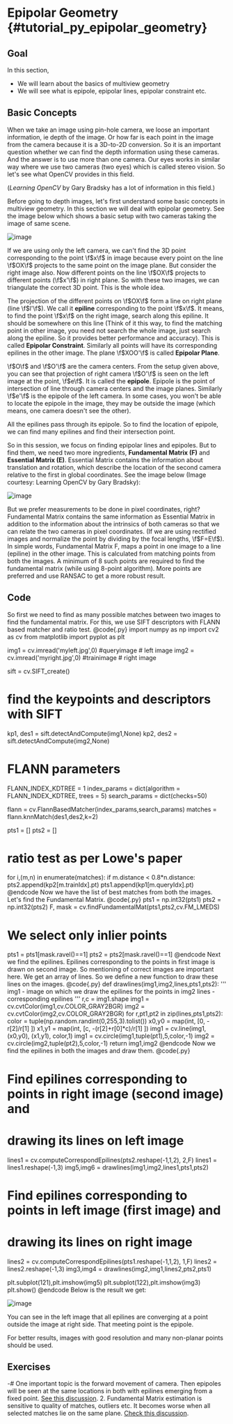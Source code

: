 Epipolar Geometry {#tutorial_py_epipolar_geometry}
=================

Goal
----

In this section,

-   We will learn about the basics of multiview geometry
-   We will see what is epipole, epipolar lines, epipolar constraint etc.

Basic Concepts
--------------

When we take an image using pin-hole camera, we loose an important information, ie depth of the
image. Or how far is each point in the image from the camera because it is a 3D-to-2D conversion. So
it is an important question whether we can find the depth information using these cameras. And the
answer is to use more than one camera. Our eyes works in similar way where we use two cameras (two
eyes) which is called stereo vision. So let's see what OpenCV provides in this field.

(*Learning OpenCV* by Gary Bradsky has a lot of information in this field.)

Before going to depth images, let's first understand some basic concepts in multiview geometry. In
this section we will deal with epipolar geometry. See the image below which shows a basic setup with
two cameras taking the image of same scene.

![image](images/epipolar.jpg)

If we are using only the left camera, we can't find the 3D point corresponding to the point \f$x\f$ in
image because every point on the line \f$OX\f$ projects to the same point on the image plane. But
consider the right image also. Now different points on the line \f$OX\f$ projects to different points
(\f$x'\f$) in right plane. So with these two images, we can triangulate the correct 3D point. This is
the whole idea.

The projection of the different points on \f$OX\f$ form a line on right plane (line \f$l'\f$). We call it
**epiline** corresponding to the point \f$x\f$. It means, to find the point \f$x\f$ on the right image,
search along this epiline. It should be somewhere on this line (Think of it this way, to find the
matching point in other image, you need not search the whole image, just search along the epiline.
So it provides better performance and accuracy). This is called **Epipolar Constraint**. Similarly
all points will have its corresponding epilines in the other image. The plane \f$XOO'\f$ is called
**Epipolar Plane**.

\f$O\f$ and \f$O'\f$ are the camera centers. From the setup given above, you can see that projection of
right camera \f$O'\f$ is seen on the left image at the point, \f$e\f$. It is called the **epipole**. Epipole
is the point of intersection of line through camera centers and the image planes. Similarly \f$e'\f$ is
the epipole of the left camera. In some cases, you won't be able to locate the epipole in the image,
they may be outside the image (which means, one camera doesn't see the other).

All the epilines pass through its epipole. So to find the location of epipole, we can find many
epilines and find their intersection point.

So in this session, we focus on finding epipolar lines and epipoles. But to find them, we need two
more ingredients, **Fundamental Matrix (F)** and **Essential Matrix (E)**. Essential Matrix contains
the information about translation and rotation, which describe the location of the second camera
relative to the first in global coordinates. See the image below (Image courtesy: Learning OpenCV by
Gary Bradsky):

![image](images/essential_matrix.jpg)

But we prefer measurements to be done in pixel coordinates, right? Fundamental Matrix contains the
same information as Essential Matrix in addition to the information about the intrinsics of both
cameras so that we can relate the two cameras in pixel coordinates. (If we are using rectified
images and normalize the point by dividing by the focal lengths, \f$F=E\f$). In simple words,
Fundamental Matrix F, maps a point in one image to a line (epiline) in the other image. This is
calculated from matching points from both the images. A minimum of 8 such points are required to
find the fundamental matrix (while using 8-point algorithm). More points are preferred and use
RANSAC to get a more robust result.

Code
----

So first we need to find as many possible matches between two images to find the fundamental matrix.
For this, we use SIFT descriptors with FLANN based matcher and ratio test.
@code{.py}
import numpy as np
import cv2 as cv
from matplotlib import pyplot as plt

img1 = cv.imread('myleft.jpg',0)  #queryimage # left image
img2 = cv.imread('myright.jpg',0) #trainimage # right image

sift = cv.SIFT_create()

# find the keypoints and descriptors with SIFT
kp1, des1 = sift.detectAndCompute(img1,None)
kp2, des2 = sift.detectAndCompute(img2,None)

# FLANN parameters
FLANN_INDEX_KDTREE = 1
index_params = dict(algorithm = FLANN_INDEX_KDTREE, trees = 5)
search_params = dict(checks=50)

flann = cv.FlannBasedMatcher(index_params,search_params)
matches = flann.knnMatch(des1,des2,k=2)

pts1 = []
pts2 = []

# ratio test as per Lowe's paper
for i,(m,n) in enumerate(matches):
    if m.distance < 0.8*n.distance:
        pts2.append(kp2[m.trainIdx].pt)
        pts1.append(kp1[m.queryIdx].pt)
@endcode
Now we have the list of best matches from both the images. Let's find the Fundamental Matrix.
@code{.py}
pts1 = np.int32(pts1)
pts2 = np.int32(pts2)
F, mask = cv.findFundamentalMat(pts1,pts2,cv.FM_LMEDS)

# We select only inlier points
pts1 = pts1[mask.ravel()==1]
pts2 = pts2[mask.ravel()==1]
@endcode
Next we find the epilines. Epilines corresponding to the points in first image is drawn on second
image. So mentioning of correct images are important here. We get an array of lines. So we define a
new function to draw these lines on the images.
@code{.py}
def drawlines(img1,img2,lines,pts1,pts2):
    ''' img1 - image on which we draw the epilines for the points in img2
        lines - corresponding epilines '''
    r,c = img1.shape
    img1 = cv.cvtColor(img1,cv.COLOR_GRAY2BGR)
    img2 = cv.cvtColor(img2,cv.COLOR_GRAY2BGR)
    for r,pt1,pt2 in zip(lines,pts1,pts2):
        color = tuple(np.random.randint(0,255,3).tolist())
        x0,y0 = map(int, [0, -r[2]/r[1] ])
        x1,y1 = map(int, [c, -(r[2]+r[0]*c)/r[1] ])
        img1 = cv.line(img1, (x0,y0), (x1,y1), color,1)
        img1 = cv.circle(img1,tuple(pt1),5,color,-1)
        img2 = cv.circle(img2,tuple(pt2),5,color,-1)
    return img1,img2
@endcode
Now we find the epilines in both the images and draw them.
@code{.py}
# Find epilines corresponding to points in right image (second image) and
# drawing its lines on left image
lines1 = cv.computeCorrespondEpilines(pts2.reshape(-1,1,2), 2,F)
lines1 = lines1.reshape(-1,3)
img5,img6 = drawlines(img1,img2,lines1,pts1,pts2)

# Find epilines corresponding to points in left image (first image) and
# drawing its lines on right image
lines2 = cv.computeCorrespondEpilines(pts1.reshape(-1,1,2), 1,F)
lines2 = lines2.reshape(-1,3)
img3,img4 = drawlines(img2,img1,lines2,pts2,pts1)

plt.subplot(121),plt.imshow(img5)
plt.subplot(122),plt.imshow(img3)
plt.show()
@endcode
Below is the result we get:

![image](images/epiresult.jpg)

You can see in the left image that all epilines are converging at a point outside the image at right
side. That meeting point is the epipole.

For better results, images with good resolution and many non-planar points should be used.

Exercises
---------

-#  One important topic is the forward movement of camera. Then epipoles will be seen at the same
    locations in both with epilines emerging from a fixed point. [See this
    discussion](http://answers.opencv.org/question/17912/location-of-epipole/).
2.  Fundamental Matrix estimation is sensitive to quality of matches, outliers etc. It becomes worse
    when all selected matches lie on the same plane. [Check this
    discussion](http://answers.opencv.org/question/18125/epilines-not-correct/).
